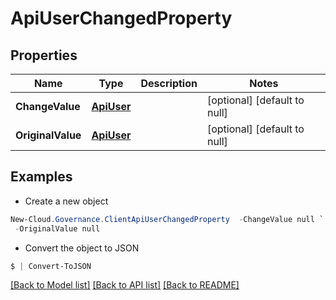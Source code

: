 # ApiUserChangedProperty
## Properties

Name | Type | Description | Notes
------------ | ------------- | ------------- | -------------
**ChangeValue** | [**ApiUser**](ApiUser.md) |  | [optional] [default to null]
**OriginalValue** | [**ApiUser**](ApiUser.md) |  | [optional] [default to null]

## Examples

- Create a new object
```powershell
New-Cloud.Governance.ClientApiUserChangedProperty  -ChangeValue null `
 -OriginalValue null
```

- Convert the object to JSON
```powershell
$ | Convert-ToJSON
```


[[Back to Model list]](../README.md#documentation-for-models) [[Back to API list]](../README.md#documentation-for-api-endpoints) [[Back to README]](../README.md)


